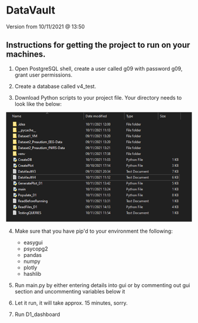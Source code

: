 # DataVault
Version from 10/11/2021 @ 13:50

##  Instructions for getting the project to run on your machines.

1. Open PostgreSQL shell, create a user called g09 with password g09, grant user permissions.

2. Create a database called v4_test.

3. Download Python scripts to your project file. Your directory needs to look like the below:

![Screenshot](https://raw.githubusercontent.com/MattBenyon/DataVault/main/Screenshot%202021-11-10%20135209.png)

4. Make sure that you have pip'd to your environment the following:

	- easygui
	- psycopg2
	- pandas
	- numpy
	- plotly
	- hashlib


4. Run main.py by either entering details into gui or by commenting out gui section and uncommenting variables below it

5. Let it run, it will take approx. 15 minutes, sorry.

6. Run D1_dashboard



